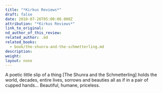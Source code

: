 ```yaml
---
title: "*Kirkus Reviews*"
draft: false
date: 2010-07-26T05:00:00.000Z
attribution: "*Kirkus Reviews*"
link_to_original:
nd_author_of_this_review:
related_author: .md
related_books:
  - book/the-shunra-and-the-schmetterling.md
description:
weight:
layout: none
---
```

A poetic little slip of a thing [The Shunra and the Schmetterling] holds the world, decades, entire lives, sorrows and beauties all as if in a pair of cupped hands... Beautiful, humane, priceless.

